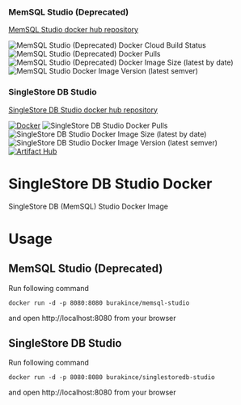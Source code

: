 ### MemSQL Studio (Deprecated)

[MemSQL Studio docker hub repository](https://hub.docker.com/r/burakince/memsql-studio)

![MemSQL Studio (Deprecated) Docker Cloud Build Status](https://img.shields.io/docker/cloud/build/burakince/memsql-studio)
![MemSQL Studio (Deprecated) Docker Pulls](https://img.shields.io/docker/pulls/burakince/memsql-studio)
![MemSQL Studio (Deprecated) Docker Image Size (latest by date)](https://img.shields.io/docker/image-size/burakince/memsql-studio?sort=date)
![MemSQL Studio Docker Image Version (latest semver)](https://img.shields.io/docker/v/burakince/memsql-studio?sort=semver)

### SingleStore DB Studio

[SingleStore DB Studio docker hub repository](https://hub.docker.com/r/burakince/singlestoredb-studio)

[![Docker](https://github.com/burakince/singlestoredb-studio/actions/workflows/docker-publish.yml/badge.svg)](https://github.com/burakince/singlestoredb-studio/actions/workflows/docker-publish.yml)
![SingleStore DB Studio Docker Pulls](https://img.shields.io/docker/pulls/burakince/singlestoredb-studio)
![SingleStore DB Studio Docker Image Size (latest by date)](https://img.shields.io/docker/image-size/burakince/singlestoredb-studio?sort=date)
![SingleStore DB Studio Docker Image Version (latest semver)](https://img.shields.io/docker/v/burakince/singlestoredb-studio?sort=semver)
[![Artifact Hub](https://img.shields.io/endpoint?url=https://artifacthub.io/badge/repository/singlestoredb-studio)](https://artifacthub.io/packages/search?repo=singlestoredb-studio)

# SingleStore DB Studio Docker

SingleStore DB (MemSQL) Studio Docker Image

# Usage

## MemSQL Studio (Deprecated)

Run following command

```
docker run -d -p 8080:8080 burakince/memsql-studio
```

and open http://localhost:8080 from your browser

## SingleStore DB Studio

Run following command

```
docker run -d -p 8080:8080 burakince/singlestoredb-studio
```

and open http://localhost:8080 from your browser
